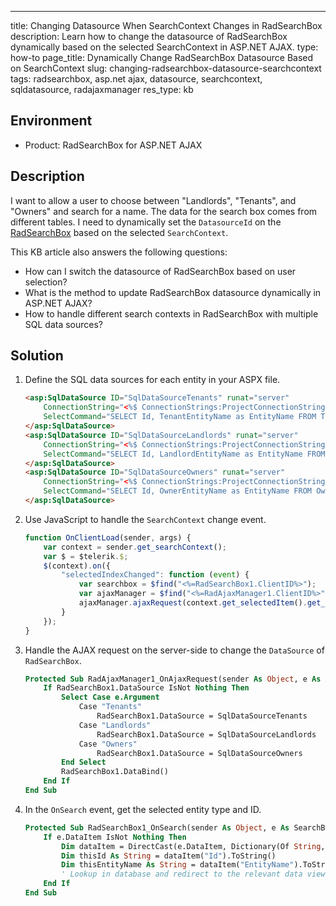 ---
title: Changing Datasource When SearchContext Changes in RadSearchBox
description: Learn how to change the datasource of RadSearchBox dynamically based on the selected SearchContext in ASP.NET AJAX.
type: how-to
page_title: Dynamically Change RadSearchBox Datasource Based on SearchContext
slug: changing-radsearchbox-datasource-searchcontext
tags: radsearchbox, asp.net ajax, datasource, searchcontext, sqldatasource, radajaxmanager
res_type: kb

## Environment
- Product: RadSearchBox for ASP.NET AJAX

## Description

I want to allow a user to choose between "Landlords", "Tenants", and "Owners" and search for a name. The data for the search box comes from different tables. I need to dynamically set the `DatasourceId` on the [RadSearchBox](https://docs.telerik.com/devtools/aspnet-ajax/controls/searchbox/overview) based on the selected `SearchContext`.

This KB article also answers the following questions:
- How can I switch the datasource of RadSearchBox based on user selection?
- What is the method to update RadSearchBox datasource dynamically in ASP.NET AJAX?
- How to handle different search contexts in RadSearchBox with multiple SQL data sources?

## Solution

1. Define the SQL data sources for each entity in your ASPX file.

    ```aspx
    <asp:SqlDataSource ID="SqlDataSourceTenants" runat="server"
        ConnectionString="<%$ ConnectionStrings:ProjectConnectionString %>"
        SelectCommand="SELECT Id, TenantEntityName as EntityName FROM TenantEntities">
    </asp:SqlDataSource>
    <asp:SqlDataSource ID="SqlDataSourceLandlords" runat="server"
        ConnectionString="<%$ ConnectionStrings:ProjectConnectionString %>"
        SelectCommand="SELECT Id, LandlordEntityName as EntityName FROM LandlordEntities">
    </asp:SqlDataSource>
    <asp:SqlDataSource ID="SqlDataSourceOwners" runat="server"
        ConnectionString="<%$ ConnectionStrings:ProjectConnectionString %>"
        SelectCommand="SELECT Id, OwnerEntityName as EntityName FROM OwnerEntities">
    </asp:SqlDataSource>
    ```

2. Use JavaScript to handle the `SearchContext` change event.

    ```javascript
    function OnClientLoad(sender, args) {
        var context = sender.get_searchContext();
        var $ = $telerik.$;
        $(context).on({
            "selectedIndexChanged": function (event) {
                var searchbox = $find("<%=RadSearchBox1.ClientID%>");
                var ajaxManager = $find("<%=RadAjaxManager1.ClientID%>");
                ajaxManager.ajaxRequest(context.get_selectedItem().get_text());
            }
        });
    }
    ```

3. Handle the AJAX request on the server-side to change the `DataSource` of `RadSearchBox`.

    ```vb
    Protected Sub RadAjaxManager1_OnAjaxRequest(sender As Object, e As AjaxRequestEventArgs)
        If RadSearchBox1.DataSource IsNot Nothing Then
            Select Case e.Argument
                Case "Tenants"
                    RadSearchBox1.DataSource = SqlDataSourceTenants
                Case "Landlords"
                    RadSearchBox1.DataSource = SqlDataSourceLandlords
                Case "Owners"
                    RadSearchBox1.DataSource = SqlDataSourceOwners
            End Select
            RadSearchBox1.DataBind()
        End If
    End Sub
    ```

4. In the `OnSearch` event, get the selected entity type and ID.

    ```vb
    Protected Sub RadSearchBox1_OnSearch(sender As Object, e As SearchBoxEventArgs)
        If e.DataItem IsNot Nothing Then
            Dim dataItem = DirectCast(e.DataItem, Dictionary(Of String, Object))
            Dim thisId As String = dataItem("Id").ToString()
            Dim thisEntityName As String = dataItem("EntityName").ToString()
            ' Lookup in database and redirect to the relevant data view / edit page
        End If
    End Sub
    ```
